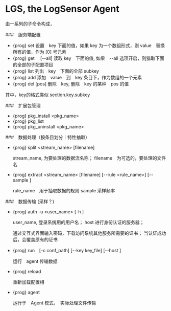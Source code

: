 # LGS, the LogSensor Agent

由一系列的子命令构成，

###　服务端配置

- {prog} set  <key> <value>
    设置　key 下面的值，如果 key 为一个数组形式，则 value　替换所有的值，作为 [0] 号元素
- {prog} get  <key>　[--all]
    读取 key　下面的值, 如果　--all 选项开启，则猎取下面的全部的子配置项目
- {prog} list <key>
    列出　key　下面的全部 subkey
- {prog} add  <key> <value>
    添加　value　到　key 条目下，作为数组的一个元素
- {prog} del  <key> [pos]
    删除　key, 删除　key 的某种　pos 的值
    
其中，key的格式类似 section.key.subkey

###　扩展包管理

- {prog} pkg_install <pkg_name>
- {prog} pkg_list
- {prog} pkg_uninstall <pkg_name>

###　数据处理（按条目划分｜特性抽取）

- {prog} split <stream_name> [filename]

    stream_name, 为要处理的数据流名称；
    filename　为可选的，要处理的文件名
    
- {prog} extract <stream_name> [filename] [--rule <rule_name>] [--sample <N>]

    rule_name　用于抽取数据的规则
    sample     采样频率
    
###　数据传输 (采样？)

- {prog} auth -u <user_name> [-h <host>]
    
    user_name, 登录系统用的用户名；
    host       进行身份认证的服务器；
    
    通过交互式界面输入密码，下载访问系统其他服务所需要的证书；
    当认证成功后，会覆盖原有的证书
    
- {prog} run　[-c conf_path] [--key key_file] [--host <host>]
    
    运行　agent 传输数据
    
- {prog} reload    
    
    重新加载配置相
    
-  {prog} agent        
    
    运行于　Agent 模式，　实际处理文件传输